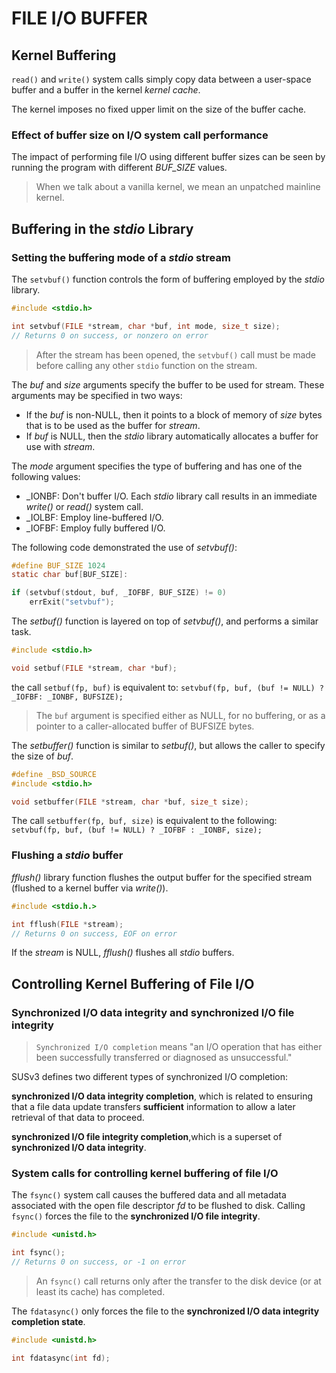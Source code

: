 # FILE I/O BUFFER

## Kernel Buffering
`read()` and `write()` system calls simply copy data between a user-space buffer and a buffer in the kernel *kernel cache*.

The kernel imposes no fixed upper limit on the size of the buffer cache.

### Effect of buffer size on I/O system call performance
The impact of performing file I/O using different buffer sizes can be seen by running the program with different *BUF_SIZE* values.

> When we talk about a vanilla kernel, we mean an unpatched mainline kernel.


## Buffering in the *stdio* Library
### Setting the buffering mode of a *stdio* stream
The `setvbuf()` function controls the form of buffering employed by the *stdio* library.
```c
#include <stdio.h>

int setvbuf(FILE *stream, char *buf, int mode, size_t size);
// Returns 0 on success, or nonzero on error
```
> After the stream has been opened, the `setvbuf()` call must be made before calling any other `stdio` function on the stream.

The *buf* and *size* arguments specify the buffer to be used for stream. These arguments may be specified in two ways:
- If the *buf* is non-NULL, then it points to a block of memory of *size* bytes that is to be used as the buffer for *stream*.
- If *buf* is NULL, then the *stdio* library automatically allocates a buffer for use with *stream*.

The *mode* argument specifies the  type of buffering and has one of the following values:
- \_IONBF: Don't buffer I/O. Each *stdio* library call results in an immediate *write()* or *read()* system call.
- \_IOLBF: Employ line-buffered I/O.
- \_IOFBF: Employ fully buffered I/O.

The following code demonstrated the use of *setvbuf()*:
```c
#define BUF_SIZE 1024
static char buf[BUF_SIZE]:

if (setvbuf(stdout, buf, _IOFBF, BUF_SIZE) != 0)
	errExit("setvbuf");
```

The *setbuf()* function is layered on top of *setvbuf()*, and performs a similar task.
```c
#include <stdio.h>

void setbuf(FILE *stream, char *buf);
```
the call `setbuf(fp, buf)` is equivalent to:
`setvbuf(fp, buf, (buf != NULL) ? _IOFBF: _IONBF, BUFSIZE);`
> The `buf` argument is specified either as NULL, for no buffering, or as a pointer to a caller-allocated buffer of BUFSIZE bytes.

The *setbuffer()* function is similar to *setbuf()*, but allows the caller to specify the size of *buf*.
```c
#define _BSD_SOURCE
#include <stdio.h>

void setbuffer(FILE *stream, char *buf, size_t size);
```
The call `setbuffer(fp, buf, size)` is equivalent to the following:
`setvbuf(fp, buf, (buf != NULL) ? _IOFBF : _IONBF, size);`


### Flushing a *stdio* buffer
*fflush()* library function flushes the output buffer for the specified stream (flushed to a kernel buffer via *write()*).

```c
#include <stdio.h.>

int fflush(FILE *stream);
// Returns 0 on success, EOF on error
```
If the *stream* is NULL, *fflush()* flushes all *stdio* buffers.


## Controlling Kernel Buffering of File I/O

### Synchronized I/O data integrity and synchronized I/O file integrity
> `Synchronized I/O completion` means "an I/O operation that has either been successfully transferred or diagnosed as unsuccessful."

SUSv3 defines two different types of synchronized I/O completion:

**synchronized I/O data integrity completion**, which is related to ensuring that a file data update transfers **sufficient** information to allow a later retrieval of that data to proceed.

**synchronized I/O file integrity completion**,which is a superset of **synchronized I/O data integrity**.


### System calls for controlling kernel buffering of file I/O
The `fsync()` system call causes the buffered data and all metadata associated with the open file descriptor *fd* to be flushed to disk. Calling `fsync()`  forces the file to the **synchronized I/O file integrity**.

```c
#include <unistd.h>

int fsync();
// Returns 0 on success, or -1 on error
```

> An `fsync()` call returns only after the transfer to the disk device (or at least its cache) has completed.

The `fdatasync()` only forces the file to the **synchronized I/O data integrity completion state**.

```c
#include <unistd.h>

int fdatasync(int fd);
```


